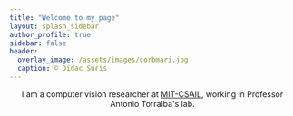 ```yaml
---
title: "Welcome to my page"
layout: splash_sidebar
author_profile: true
sidebar: false
header:
  overlay_image: /assets/images/corbmari.jpg
  caption: © Didac Suris
---
```


<p align="center">I am a computer vision researcher at <a href="https://www.csail.mit.edu/">MIT-CSAIL</a>, working in Professor Antonio Torralba's lab.</p>